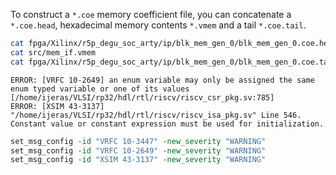 

To construct a `*.coe` memory coefficient file,
you can concatenate a `*.coe.head`, hexadecimal memory contents `*.vmem` and a tail `*.coe.tail`.

```Bash
cat fpga/Xilinx/r5p_degu_soc_arty/ip/blk_mem_gen_0/blk_mem_gen_0.coe.head  > fpga/Xilinx/r5p_degu_soc_arty/ip/blk_mem_gen_0/blk_mem_gen_0.coe
cat src/mem_if.vmem                                                       >> fpga/Xilinx/r5p_degu_soc_arty/ip/blk_mem_gen_0/blk_mem_gen_0.coe
cat fpga/Xilinx/r5p_degu_soc_arty/ip/blk_mem_gen_0/blk_mem_gen_0.coe.tail >> fpga/Xilinx/r5p_degu_soc_arty/ip/blk_mem_gen_0/blk_mem_gen_0.coe
```

```
ERROR: [VRFC 10-2649] an enum variable may only be assigned the same enum typed variable or one of its values [/home/ijeras/VLSI/rp32/hdl/rtl/riscv/riscv_csr_pkg.sv:785]
ERROR: [XSIM 43-3137] "/home/ijeras/VLSI/rp32/hdl/rtl/riscv/riscv_isa_pkg.sv" Line 546. Constant value or constant expression must be used for initialization.
```

```Tcl
set_msg_config -id "VRFC 10-3447" -new_severity "WARNING"
set_msg_config -id "VRFC 10-2649" -new_severity "WARNING"
set_msg_config -id "XSIM 43-3137" -new_severity "WARNING"
```
